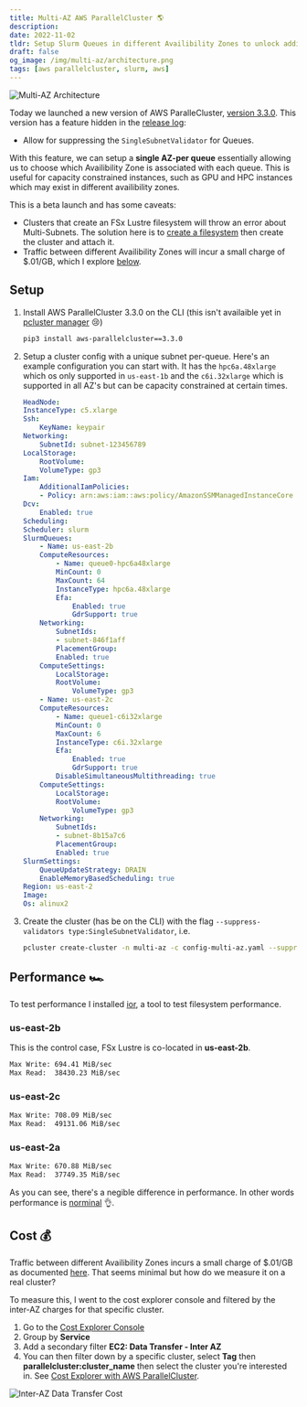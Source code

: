 ```yaml
---
title: Multi-AZ AWS ParallelCluster 🌎
description:
date: 2022-11-02
tldr: Setup Slurm Queues in different Availibility Zones to unlock additional capacity.
draft: false
og_image: /img/multi-az/architecture.png
tags: [aws parallelcluster, slurm, aws]
---
```


![Multi-AZ Architecture](/img/multi-az/architecture.png)

Today we launched a new version of AWS ParalleCluster, [version 3.3.0](https://aws.amazon.com/about-aws/whats-new/2022/11/aws-parallelcluster-3-3-multiple-instance-type-allocation-top-features/). This version has a feature hidden in the [release log](https://github.com/aws/aws-parallelcluster/blob/develop/CHANGELOG.md#330):

* Allow for suppressing the `SingleSubnetValidator` for Queues.

With this feature, we can setup a **single AZ-per queue** essentially allowing us to choose which Availibility Zone is associated with each queue. This is useful for capacity constrained instances, such as GPU and HPC instances which may exist in different availibility zones.

This is a beta launch and has some caveats:

* Clusters that create an FSx Lustre filesystem will throw an error about Multi-Subnets. The solution here is to [create a filesystem](fsx-persistent-2-pcluster.html) then create the cluster and attach it.
* Traffic between different Availibility Zones will incur a small charge of $.01/GB, which I explore [below](#cost-).

## Setup

1. Install AWS ParallelCluster 3.3.0 on the CLI (this isn't availaible yet in [pcluster manager](https://pcluster.cloud/) 😢)

    ```bash
    pip3 install aws-parallelcluster==3.3.0
    ```

2. Setup a cluster config with a unique subnet per-queue. Here's an example configuration you can start with. It has the `hpc6a.48xlarge` which os only supported in `us-east-1b` and the `c6i.32xlarge` which is supported in all AZ's but can be capacity constrained at certain times.

    ```yaml
    HeadNode:
    InstanceType: c5.xlarge
    Ssh:
        KeyName: keypair
    Networking:
        SubnetId: subnet-123456789
    LocalStorage:
        RootVolume:
        VolumeType: gp3
    Iam:
        AdditionalIamPolicies:
        - Policy: arn:aws:iam::aws:policy/AmazonSSMManagedInstanceCore
    Dcv:
        Enabled: true
    Scheduling:
    Scheduler: slurm
    SlurmQueues:
        - Name: us-east-2b
        ComputeResources:
            - Name: queue0-hpc6a48xlarge
            MinCount: 0
            MaxCount: 64
            InstanceType: hpc6a.48xlarge
            Efa:
                Enabled: true
                GdrSupport: true
        Networking:
            SubnetIds:
            - subnet-846f1aff
            PlacementGroup:
            Enabled: true
        ComputeSettings:
            LocalStorage:
            RootVolume:
                VolumeType: gp3
        - Name: us-east-2c
        ComputeResources:
            - Name: queue1-c6i32xlarge
            MinCount: 0
            MaxCount: 6
            InstanceType: c6i.32xlarge
            Efa:
                Enabled: true
                GdrSupport: true
            DisableSimultaneousMultithreading: true
        ComputeSettings:
            LocalStorage:
            RootVolume:
                VolumeType: gp3
        Networking:
            SubnetIds:
            - subnet-8b15a7c6
            PlacementGroup:
            Enabled: true
    SlurmSettings:
        QueueUpdateStrategy: DRAIN
        EnableMemoryBasedScheduling: true
    Region: us-east-2
    Image:
    Os: alinux2
    ```

3. Create the cluster (has be on the CLI) with the flag `--suppress-validators type:SingleSubnetValidator`, i.e.

    ```bash
    pcluster create-cluster -n multi-az -c config-multi-az.yaml --suppress-validators type:SingleSubnetValidator
    ```

## Performance 🏎

To test performance I installed [ior](https://www.hpcworkshops.com/06-fsx-for-lustre/09-performance-test.html), a tool to test filesystem performance.

### us-east-2b

This is the control case, FSx Lustre is co-located in **us-east-2b**.

```bash
Max Write: 694.41 MiB/sec
Max Read:  38430.23 MiB/sec
```

### us-east-2c

```bash
Max Write: 708.09 MiB/sec
Max Read:  49131.06 MiB/sec
```

### us-east-2a

```bash
Max Write: 670.88 MiB/sec
Max Read:  37749.35 MiB/sec
```

As you can see, there's a negible difference in performance. In other words performance is [norminal](https://www.urbandictionary.com/define.php?term=Norminal) 👌.

## Cost 💰

Traffic between different Availibility Zones incurs a small charge of $.01/GB as documented [here](https://aws.amazon.com/ec2/pricing/on-demand/#Data_Transfer_within_the_same_AWS_Region). That seems minimal but how do we measure it on a real cluster?

To measure this, I went to the cost explorer console and filtered by the inter-AZ charges for that specific cluster.

1. Go to the [Cost Explorer Console](https://console.aws.amazon.com/cost-management/home?#/cost-explorer?)
2. Group by **Service**
3. Add a secondary filter **EC2: Data Transfer - Inter AZ**
4. You can then filter down by a specific cluster, select **Tag** then **parallelcluster:cluster_name** then select the cluster you're interested in. See [Cost Explorer with AWS ParallelCluster](cost-explorer-pcluster.html).

![Inter-AZ Data Transfer Cost](/img/multi-az/cost.png)
